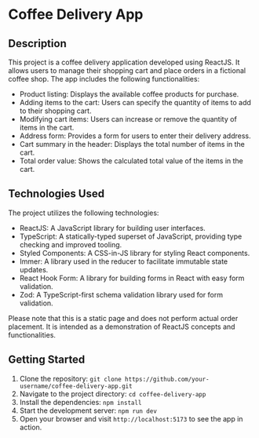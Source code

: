 <body>
  <h1>Coffee Delivery App</h1>

  <h2>Description</h2>
  <p>
    This project is a coffee delivery application developed using ReactJS. It allows users to manage their shopping cart and place orders in a fictional coffee shop. The app includes the following functionalities:
  </p>

  <ul>
    <li>Product listing: Displays the available coffee products for purchase.</li>
    <li>Adding items to the cart: Users can specify the quantity of items to add to their shopping cart.</li>
    <li>Modifying cart items: Users can increase or remove the quantity of items in the cart.</li>
    <li>Address form: Provides a form for users to enter their delivery address.</li>
    <li>Cart summary in the header: Displays the total number of items in the cart.</li>
    <li>Total order value: Shows the calculated total value of the items in the cart.</li>
  </ul>

  <h2>Technologies Used</h2>
  <p>
    The project utilizes the following technologies:
  </p>

  <ul>
    <li>ReactJS: A JavaScript library for building user interfaces.</li>
    <li>TypeScript: A statically-typed superset of JavaScript, providing type checking and improved tooling.</li>
    <li>Styled Components: A CSS-in-JS library for styling React components.</li>
    <li>Immer: A library used in the reducer to facilitate immutable state updates.</li>
    <li>React Hook Form: A library for building forms in React with easy form validation.</li>
    <li>Zod: A TypeScript-first schema validation library used for form validation.</li>
  </ul>

  <p>
    Please note that this is a static page and does not perform actual order placement. It is intended as a demonstration of ReactJS concepts and functionalities.
  </p>

  <h2>Getting Started</h2>
  <ol>
    <li>Clone the repository: <code>git clone https://github.com/your-username/coffee-delivery-app.git</code></li>
    <li>Navigate to the project directory: <code>cd coffee-delivery-app</code></li>
    <li>Install the dependencies: <code>npm install</code></li>
    <li>Start the development server: <code>npm run dev</code></li>
    <li>Open your browser and visit <code>http://localhost:5173</code> to see the app in action.</li>
  </ol>
</body>
